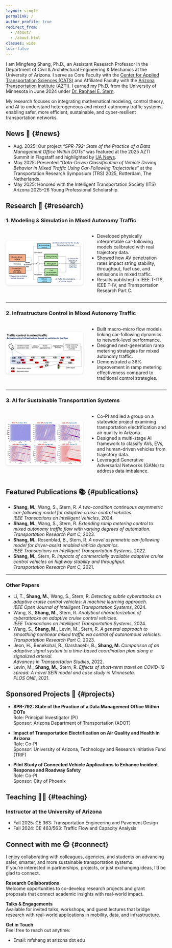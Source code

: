 ```yaml
---
layout: single
permalink: /
author_profile: true
redirect_from: 
  - /about/
  - /about.html
classes: wide
toc: false
---
```

I am Mingfeng Shang, Ph.D., an Assistant Research Professor in the Department of Civil & Architectural Engineering & Mechanics at the University of Arizona. I serve as Core Faculty with the [Center for Applied Transportation Sciences (CATS)](https://appliedtransportation.arizona.edu/) and Affiliated Faculty with the [Arizona Transportation Institute (AZTI)](https://azti.arizona.edu/). I earned my Ph.D. from the University of Minnesota in June 2024 under [Dr. Raphael E. Stern](https://cse.umn.edu/cege/stern-raphael).

My research focuses on integrating mathematical modeling, control theory, and AI to understand heterogeneous and mixed-autonomy traffic systems, enabling safer, more efficient, sustainable, and cyber-resilient transportation networks. 




## News 📰 {#news}

* Aug. 2025: Our project *“SPR-792: State of the Practice of a Data Management Office Within DOTs”* was featured at the 2025 AZTI Summit in Flagstaff and highlighted by [UA News](https://news.engineering.arizona.edu/news/university-engineers-fast-track-arizona-roadway-improvements).  
* May 2025: Presented *“Data-Driven Classification of Vehicle Driving Behavior in Mixed Traffic Using Car-Following Trajectories”* at the Transportation Research Symposium (TRS) 2025, Rotterdam, The Netherlands.  
* May 2025: Honored with the Intelligent Transportation Society (ITS) Arizona 2025–26 Young Professional Scholarship.



## Research 🔬 {#research}

### 1. Modeling & Simulation in Mixed Autonomy Traffic

<div style="display: flex; align-items: center; gap: 20px;">

  <div style="flex: 1;">
    <img src="assets/research_model.jpg" alt="Modeling & Simulation in Mixed Autonomy Traffic" style="max-width:100%; border-radius:8px; box-shadow: 0 2px 6px rgba(0,0,0,0.1);" />
  </div>

<div style="flex: 1;">
  <ul>
    <li>Developed physically interpretable car-following models calibrated with real trajectory data. </li>
    <li> Showed how AV penetration rates impact string stability, throughput, fuel use, and emissions in mixed traffic. </li>
    <li> Results published in IEEE T-ITS, IEEE T-IV, and Transportation Research Part C. </li>
  </ul>
</div>

</div>

---

### 2. Infrastructure Control in Mixed Autonomy Traffic

<div style="display: flex; align-items: center; gap: 20px;">

  <div style="flex: 1;">
    <img src="assets/research_control.jpg" alt="Infrastructure Control" style="max-width:100%; border-radius:8px; box-shadow: 0 2px 6px rgba(0,0,0,0.1);" />
  </div>

<div style="flex: 1;">
  <ul>
    <li>Built macro–micro flow models linking car-following dynamics to network-level performance.</li>
    <li>Designed next-generation ramp metering strategies for mixed autonomy traffic.</li>
    <li>Demonstrated a 36% improvement in ramp metering effectiveness compared to traditional control strategies.</li>
  </ul>
</div>

</div>



---

### 3. AI for Sustainable Transportation Systems

<div style="display: flex; align-items: center; gap: 20px;">

  <div style="flex: 1;">
    <img src="assets/research_AI.jpg" alt="AI" style="max-width:100%; border-radius:8px; box-shadow: 0 2px 6px rgba(0,0,0,0.1);" />
  </div>

<div style="flex: 1;">
  <ul>
    <li> Co-PI and led a group on a statewide project examining transportation electrification and air quality in Arizona.</li>
    <li> Designed a multi-stage AI framework to classify AVs, EVs, and human-driven vehicles from trajectory data.</li>
    <li> Leveraged Generative Adversarial Networks (GANs) to address data imbalance.</li>
  </ul>
</div>

</div>




## Featured Publications 📚  {#publications}


- **Shang, M.**, Wang, S., Stern, R. *A two-condition continuous asymmetric car-following model for adaptive cruise control vehicles.*  
  *IEEE Transactions on Intelligent Vehicles*, 2024.  
- **Shang, M.**, Wang, S., Stern, R. *Extending ramp metering control to mixed autonomy traffic flow with varying degrees of automation.*  
  *Transportation Research Part C*, 2023.  
- **Shang, M.**, Rosenblad, B., Stern, R. *A novel asymmetric car-following model for driver-assist enabled vehicle dynamics.*  
  *IEEE Transactions on Intelligent Transportation Systems*, 2022.  
- **Shang, M.**, Stern, R. *Impacts of commercially available adaptive cruise control vehicles on highway stability and throughput.*  
  *Transportation Research Part C*, 2021.
  
---

### Other Papers

- Li, T., **Shang, M.**, Wang, S., Stern, R. *Detecting subtle cyberattacks on adaptive cruise control vehicles: A machine learning approach.*  
  *IEEE Open Journal of Intelligent Transportation Systems*, 2024.  
- Wang, S., **Shang, M.**, Stern, R. *Analytical characterization of cyberattacks on adaptive cruise control vehicles.*  
  *IEEE Transactions on Intelligent Transportation Systems*, 2024.  
- Wang, S., **Shang, M.**, Levin, M., Stern, R. *A general approach to smoothing nonlinear mixed traffic via control of autonomous vehicles.*  
  *Transportation Research Part C*, 2023.
- Jeon, H., Benekohal, R., Garshasebi, B., **Shang, M.** *Comparison of an adaptive signal system to a time-based coordination plan along a signalized arterial.*  
  *Advances in Transportation Studies*, 2022.
- Levin, M., **Shang, M.**, Stern, R. *Effects of short-term travel on COVID-19 spread: A novel SEIR model and case study in Minnesota.*  
  *PLOS ONE*, 2021.
  

<!---
---
###  Manuscripts Under Review
- Geffen, G., **Shang, M.**, Wu, Y.J. *Evaluating factors influencing post-crash traffic speeds and predictive machine learning models.*  
- Geffen, G., **Shang, M.**, Wu, Y.J. *Novel weather severity classifications based on speed variations using machine learning techniques.*  
- Zare, A., **Shang, M.**, Kan, D., Stern, R. *Generalized multi-phase car-following model for vehicles with adaptive cruise control: Behavioral dynamics and experimental validation for electric vehicles.*  
- Rosenblad, B., **Shang, M.**, Stern, R. *Extending existing ramp metering control in the field for mixed-autonomy traffic.*  
 --->


## Sponsored Projects 📝  {#projects}

- **SPR-792: State of the Practice of a Data Management Office Within DOTs**  
  Role: Principal Investigator (PI)     
  Sponsor: Arizona Department of Transportation (ADOT)  

- **Impact of Transportation Electrification on Air Quality and Health in Arizona**  
  Role: Co-PI           
  Sponsor: University of Arizona, Technology and Research Initiative Fund (TRIF)  

- **Pilot Study of Connected Vehicle Applications to Enhance Incident Response and Roadway Safety**  
  Role: Co-PI         
  Sponsor: City of Phoenix  


## Teaching 👨‍🏫 {#teaching}
### Instructor at the University of Arizona
- Fall 2025: CE 363: Transportation Engineering and Pavement Design
- Fall 2024: CE 463/563: Traffic Flow and Capacity Analysis


## Connect with me 😊 {#connect}
I enjoy collaborating with colleagues, agencies, and students on advancing safer, smarter, and more sustainable transportation systems.  
If you’re interested in partnerships, projects, or just exchanging ideas, I’d be glad to connect.

**Research Collaborations**  
Welcome opportunities to co-develop research projects and grant proposals that connect academic insights with real-world impact.

**Talks & Engagements**  
Available for invited talks, workshops, and guest lectures that bridge research with real-world applications in mobility, data, and infrastructure.

**Get in Touch**  
Feel free to reach out anytime:  
- Email: mfshang at arizona dot edu 

<!---
* Oct. 2023: I presented the joint work with [Dr. Shian Wang](https://www.shianwang.xyz/), ''Analytical characterization of cyberattacks on adaptive cruise
control vehicles'', at the Fall 2023 <em>CEGE Transportation Seminar</em>, Minneapolis, MN
* Sep. 2023: I presented my work ''Capacity implications of personalized adaptive cruise control'' at the <em>2023 IEEE 26th International Conference on Intelligent Transportation Systems (ITSC)</em>, Bilbao, Spain
* Jun. 2023: I presented my work ''Impacts of mixed autonomy traffic flow with adaptive cruise control vehicles on fuel consumption and emissions'' at the <em>2023 8th International Conference on Models and Technologies for Intelligent Transportation Systems (MT-ITS)</em>, Nice, France
* May. 2023: I received the [Matthew J. Huber Award](https://www.cts.umn.edu/education/awards/huber/recipients) from the Center for Transportation Studies (CTS) at the University of Minnesota
* Apr. 2023: I received the [2023-24 Doctoral Dissertation Fellowship](https://grad.umn.edu/news-events/news-overview/2023-2024-doctoral-dissertation-fellows) at the University of Minnesota
* Jan. 2023:  I presented my work ''Modeling adaptive cruise control vehicle dynamics: A two-condition continuous asymmetric car-following model'' at the <em>2023 Transportation Research Board 102nd Annual Meeting</em>, Washington DC
  



Like many other Jekyll-based GitHub Pages templates, academicpages makes you separate the website's content from its form. The content & metadata of your website are in structured markdown files, while various other files constitute the theme, specifying how to transform that content & metadata into HTML pages. You keep these various markdown (.md), YAML (.yml), HTML, and CSS files in a public GitHub repository. Each time you commit and push an update to the repository, the [GitHub pages](https://pages.github.com/) service creates static HTML pages based on these files, which are hosted on GitHub's servers free of charge.

Many of the features of dynamic content management systems (like Wordpress) can be achieved in this fashion, using a fraction of the computational resources and with far less vulnerability to hacking and DDoSing. You can also modify the theme to your heart's content without touching the content of your site. If you get to a point where you've broken something in Jekyll/HTML/CSS beyond repair, your markdown files describing your talks, publications, etc. are safe. You can rollback the changes or even delete the repository and start over -- just be sure to save the markdown files! Finally, you can also write scripts that process the structured data on the site, such as [this one](https://github.com/academicpages/academicpages.github.io/blob/master/talkmap.ipynb) that analyzes metadata in pages about talks to display [a map of every location you've given a talk](https://academicpages.github.io/talkmap.html).



A data-driven personal website
======
Like many other Jekyll-based GitHub Pages templates, academicpages makes you separate the website's content from its form. The content & metadata of your website are in structured markdown files, while various other files constitute the theme, specifying how to transform that content & metadata into HTML pages. You keep these various markdown (.md), YAML (.yml), HTML, and CSS files in a public GitHub repository. Each time you commit and push an update to the repository, the [GitHub pages](https://pages.github.com/) service creates static HTML pages based on these files, which are hosted on GitHub's servers free of charge.

Many of the features of dynamic content management systems (like Wordpress) can be achieved in this fashion, using a fraction of the computational resources and with far less vulnerability to hacking and DDoSing. You can also modify the theme to your heart's content without touching the content of your site. If you get to a point where you've broken something in Jekyll/HTML/CSS beyond repair, your markdown files describing your talks, publications, etc. are safe. You can rollback the changes or even delete the repository and start over -- just be sure to save the markdown files! Finally, you can also write scripts that process the structured data on the site, such as [this one](https://github.com/academicpages/academicpages.github.io/blob/master/talkmap.ipynb) that analyzes metadata in pages about talks to display [a map of every location you've given a talk](https://academicpages.github.io/talkmap.html).

Getting started
======
1. Register a GitHub account if you don't have one and confirm your e-mail (required!)
1. Fork [this repository](https://github.com/academicpages/academicpages.github.io) by clicking the "fork" button in the top right. 
1. Go to the repository's settings (rightmost item in the tabs that start with "Code", should be below "Unwatch"). Rename the repository "[your GitHub username].github.io", which will also be your website's URL.
1. Set site-wide configuration and create content & metadata (see below -- also see [this set of diffs](http://archive.is/3TPas) showing what files were changed to set up [an example site](https://getorg-testacct.github.io) for a user with the username "getorg-testacct")
1. Upload any files (like PDFs, .zip files, etc.) to the files/ directory. They will appear at https://[your GitHub username].github.io/files/example.pdf.  
1. Check status by going to the repository settings, in the "GitHub pages" section

Site-wide configuration
------
The main configuration file for the site is in the base directory in [_config.yml](https://github.com/academicpages/academicpages.github.io/blob/master/_config.yml), which defines the content in the sidebars and other site-wide features. You will need to replace the default variables with ones about yourself and your site's github repository. The configuration file for the top menu is in [_data/navigation.yml](https://github.com/academicpages/academicpages.github.io/blob/master/_data/navigation.yml). For example, if you don't have a portfolio or blog posts, you can remove those items from that navigation.yml file to remove them from the header. 

Create content & metadata
------
For site content, there is one markdown file for each type of content, which are stored in directories like _publications, _talks, _posts, _teaching, or _pages. For example, each talk is a markdown file in the [_talks directory](https://github.com/academicpages/academicpages.github.io/tree/master/_talks). At the top of each markdown file is structured data in YAML about the talk, which the theme will parse to do lots of cool stuff. The same structured data about a talk is used to generate the list of talks on the [Talks page](https://academicpages.github.io/talks), each [individual page](https://academicpages.github.io/talks/2012-03-01-talk-1) for specific talks, the talks section for the [CV page](https://academicpages.github.io/cv), and the [map of places you've given a talk](https://academicpages.github.io/talkmap.html) (if you run this [python file](https://github.com/academicpages/academicpages.github.io/blob/master/talkmap.py) or [Jupyter notebook](https://github.com/academicpages/academicpages.github.io/blob/master/talkmap.ipynb), which creates the HTML for the map based on the contents of the _talks directory).

**Markdown generator**

I have also created [a set of Jupyter notebooks](https://github.com/academicpages/academicpages.github.io/tree/master/markdown_generator
) that converts a CSV containing structured data about talks or presentations into individual markdown files that will be properly formatted for the academicpages template. The sample CSVs in that directory are the ones I used to create my own personal website at stuartgeiger.com. My usual workflow is that I keep a spreadsheet of my publications and talks, then run the code in these notebooks to generate the markdown files, then commit and push them to the GitHub repository.

How to edit your site's GitHub repository
------
Many people use a git client to create files on their local computer and then push them to GitHub's servers. If you are not familiar with git, you can directly edit these configuration and markdown files directly in the github.com interface. Navigate to a file (like [this one](https://github.com/academicpages/academicpages.github.io/blob/master/_talks/2012-03-01-talk-1.md) and click the pencil icon in the top right of the content preview (to the right of the "Raw | Blame | History" buttons). You can delete a file by clicking the trashcan icon to the right of the pencil icon. You can also create new files or upload files by navigating to a directory and clicking the "Create new file" or "Upload files" buttons. 

Example: editing a markdown file for a talk
![Editing a markdown file for a talk](/images/editing-talk.png)

For more info
------
More info about configuring academicpages can be found in [the guide](https://academicpages.github.io/markdown/). The [guides for the Minimal Mistakes theme](https://mmistakes.github.io/minimal-mistakes/docs/configuration/) (which this theme was forked from) might also be helpful.
--->
